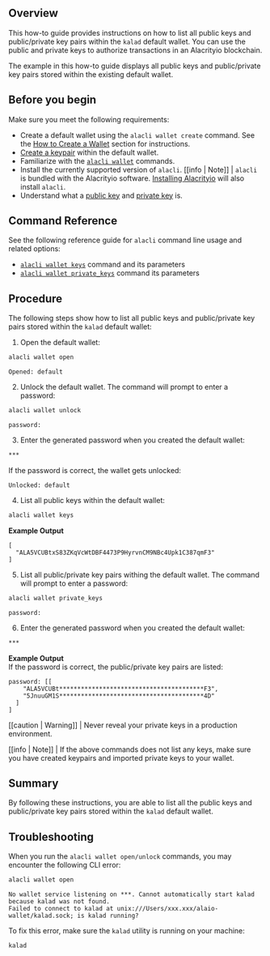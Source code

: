 ## Overview

This how-to guide provides instructions on how to list all public keys and public/private key pairs within the `kalad` default wallet. You can use the public and private keys to authorize transactions in an Alacrityio blockchain.

The example in this how-to guide displays all public keys and public/private key pairs stored within the existing default wallet.

## Before you begin

Make sure you meet the following requirements:

- Create a default wallet using the `alacli wallet create` command. See the [How to Create a Wallet](../02_how-to-guides/how-to-create-a-wallet.md) section for instructions.
- [Create a keypair](../03_command-reference/wallet/create_key.md) within the default wallet.
- Familiarize with the [`alacli wallet`](../03_command-reference/wallet/index.md) commands.
- Install the currently supported version of `alacli`.
  [[info | Note]]
  | `alacli` is bundled with the Alacrityio software. [Installing Alacrityio](../../00_install/index.md) will also install `alacli`.
- Understand what a [public key](/glossary.md#public-key) and [private key](/glossary.md#private-key) is.

## Command Reference

See the following reference guide for `alacli` command line usage and related options:

- [`alacli wallet keys`](../03_command-reference/wallet/keys.md) command and its parameters
- [`alacli wallet private_keys`](../03_command-reference/wallet/private_keys.md) command its parameters

## Procedure

The following steps show how to list all public keys and public/private key pairs stored within the `kalad` default wallet:

1. Open the default wallet:

```sh
alacli wallet open
```

```console
Opened: default
```

2. Unlock the default wallet. The command will prompt to enter a password:

```sh
alacli wallet unlock
```

```console
password:
```

3. Enter the generated password when you created the default wallet:

```sh
***
```

If the password is correct, the wallet gets unlocked:

```console
Unlocked: default
```

4. List all public keys within the default wallet:

```sh
alacli wallet keys
```

**Example Output**

```console
[
  "ALA5VCUBtxS83ZKqVcWtDBF4473P9HyrvnCM9NBc4Upk1C387qmF3"
]
```

5. List all public/private key pairs withing the default wallet. The command will prompt to enter a password:

```sh
alacli wallet private_keys
```

```console
password:
```

6. Enter the generated password when you created the default wallet:

```sh
***
```

**Example Output**  
If the password is correct, the public/private key pairs are listed:

```console
password: [[
    "ALA5VCUBt****************************************F3",
    "5JnuuGM1S****************************************4D"
  ]
]
```

[[caution | Warning]]
| Never reveal your private keys in a production environment.

[[info | Note]]
| If the above commands does not list any keys, make sure you have created keypairs and imported private keys to your wallet.

## Summary

By following these instructions, you are able to list all the public keys and public/private key pairs stored within the `kalad` default wallet.

## Troubleshooting

When you run the `alacli wallet open/unlock` commands, you may encounter the following CLI error:

```sh
alacli wallet open
```

```console
No wallet service listening on ***. Cannot automatically start kalad because kalad was not found.
Failed to connect to kalad at unix:///Users/xxx.xxx/alaio-wallet/kalad.sock; is kalad running?
```

To fix this error, make sure the `kalad` utility is running on your machine:

```sh
kalad
```
